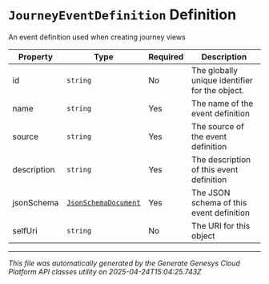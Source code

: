 # `JourneyEventDefinition` Definition

An event definition used when creating journey views

| Property | Type | Required | Description |
|----------|------|----------|-------------|
| id | `string` | No | The globally unique identifier for the object. |
| name | `string` | Yes | The name of the event definition |
| source | `string` | Yes | The source of the event definition |
| description | `string` | Yes | The description of this event definition |
| jsonSchema | [`JsonSchemaDocument`](jsonschemadocument-definition.md) | Yes | The JSON schema of this event definition |
| selfUri | `string` | No | The URI for this object |

---

*This file was automatically generated by the Generate Genesys Cloud Platform API classes utility on 2025-04-24T15:04:25.743Z*